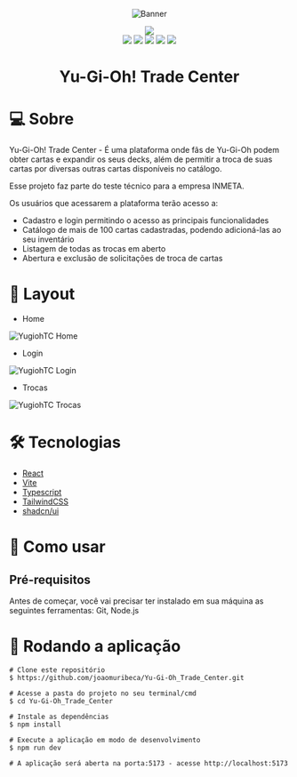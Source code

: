 <div align="center">

![Banner](https://github.com/joaomuribeca/Yu-Gi-Oh_Trade_Center/assets/53870325/adfc4753-711d-4f43-8d31-326cc18f2e86)
  
</div>

<div align='center'>
<img src="https://img.shields.io/badge/Conclu%C3%ADdo-1bea00?style=for-the-badge&labelColor=FFF&color=00e51a"/>
</div>

<div align='center'>
<img src="https://img.shields.io/badge/React-%2361DAFB?style=for-the-badge&logo=react&logoColor=000"/>
<img src="https://img.shields.io/badge/Vite-%23646CFF?style=for-the-badge&logo=vite&logoColor=fff"/>
<img src="https://img.shields.io/badge/Typescript-%233178C6?style=for-the-badge&logo=typescript&logoColor=fff"/>
<img src="https://img.shields.io/badge/TailwindCSS-%2306B6D4?style=for-the-badge&logo=tailwindcss&logoColor=fff"/>
<img src="https://img.shields.io/badge/shadcn%2Fui-%23000000?style=for-the-badge&logo=shadcnui&logoColor=fff"/>
</div>

<h1 align="center">Yu-Gi-Oh! Trade Center</h1>

# 💻 Sobre
Yu-Gi-Oh! Trade Center - É uma plataforma onde fãs de Yu-Gi-Oh podem obter cartas e expandir os seus decks, além de permitir a troca de suas cartas por diversas outras cartas disponíveis no catálogo. 

Esse projeto faz parte do teste técnico para a empresa INMETA.

Os usuários que acessarem a plataforma terão acesso a:
- Cadastro e login permitindo o acesso as principais funcionalidades
- Catálogo de mais de 100 cartas cadastradas, podendo adicioná-las ao seu inventário
- Listagem de todas as trocas em aberto
- Abertura e exclusão de solicitações de troca de cartas

# 🎨 Layout

- Home

  
![YugiohTC Home](https://github.com/joaomuribeca/Yu-Gi-Oh_Trade_Center/assets/53870325/04aab698-5f8b-4ecf-8d10-3f031072cdd5)

- Login

  
![YugiohTC Login](https://github.com/joaomuribeca/Yu-Gi-Oh_Trade_Center/assets/53870325/ba3c3ef7-70fa-4821-befb-b9ca20de1705)

- Trocas


![YugiohTC Trocas](https://github.com/joaomuribeca/Yu-Gi-Oh_Trade_Center/assets/53870325/2fdf17d4-8460-43e2-aae7-33179f9be201)


# 🛠 Tecnologias
- [React](https://react.dev/)
- [Vite](https://vitejs.dev/)
- [Typescript](https://www.typescriptlang.org/)
- [TailwindCSS](https://tailwindcss.com/)
- [shadcn/ui](https://ui.shadcn.com/)

# 🚀 Como usar
## Pré-requisitos
Antes de começar, você vai precisar ter instalado em sua máquina as seguintes ferramentas: Git, Node.js


# 🧭 Rodando a aplicação
```
# Clone este repositório
$ https://github.com/joaomuribeca/Yu-Gi-Oh_Trade_Center.git

# Acesse a pasta do projeto no seu terminal/cmd
$ cd Yu-Gi-Oh_Trade_Center

# Instale as dependências
$ npm install

# Execute a aplicação em modo de desenvolvimento
$ npm run dev

# A aplicação será aberta na porta:5173 - acesse http://localhost:5173
```
